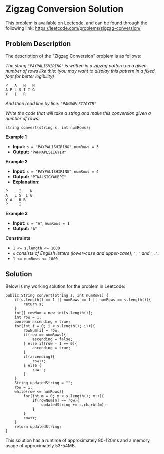 # Zigzag Conversion Solution

This problem is available on Leetcode, and can be found through the following link: https://leetcode.com/problems/zigzag-conversion/

## Problem Description

The description of the "Zigzag Conversion" problem is as follows:

*The string `"PAYPALISHIRING"` is written in a zigzag pattern on a given number of rows like this: (you may want to display this pattern in a fixed font for better legibility)*

```
P   A   H   N
A P L S I I G
Y   I   R
```

*And then read line by line: `"PAHNAPLSIIGYIR"`*

*Write the code that will take a string and make this conversion given a number of rows:*

```
string convert(string s, int numRows);
```

**Example 1**

- **Input:** `s = "PAYPALISHIRING"`, `numRows = 3`
- **Output:** `"PAHNAPLSIIGYIR"`


**Example 2**

- **Input:** `s = "PAYPALISHIRING"`, `numRows = 4`
- **Output:** `"PINALSIGYAHRPI"`
- **Explanation:**
```
P     I    N
A   L S  I G
Y A   H R
P     I
```

**Example 3**

- **Input:** `s = "A"`, `numRows = 1`
- **Output:** `"A"`

**Constraints**

- `1 <= s.length <= 1000`
- `s` *consists of English letters (lower-case and upper-case),* `','` *and* `'.'`.
- `1 <= numRows <= 1000`

## Solution

Below is my working solution for the problem in Leetcode:

```
public String convert(String s, int numRows) {
    if(s.length() == 1 || numRows == 1 || numRows == s.length()){
        return s;
    }
    int[] rowNum = new int[s.length()];
    int row = 1;
    boolean ascending = true;
    for(int i = 0; i < s.length(); i++){
        rowNum[i] = row;
        if(row == numRows){
            ascending = false;
        } else if(row - 1 == 0){
            ascending = true;
        }
        if(ascending){
            row++;
        } else {
            row--;
        }
    }
    String updatedString = "";
    row = 1;
    while(row <= numRows){
        for(int m = 0; m < s.length(); m++){
            if(rowNum[m] == row){
                updatedString += s.charAt(m);
            }
        }
        row++;
    }
    return updatedString;
}
```
This solution has a runtime of approximately 80-120ms and a memory usage of approximately 53-54MB. 
